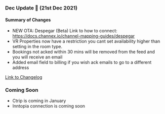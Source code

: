 ### Dec Update 🚀 (21st Dec 2021)

#### Summary of Changes
- NEW OTA: Despegar (Beta) Link to how to connect: https://docs.channex.io/channel-mapping-guides/despegar
- VR Properties now have a restriction you cant set availability higher than setting in the room type.
- Bookings not acked within 30 mins will be removed from the feed and you will receive an email
- Added email field to billing if you wish ack emails to go to a different address

[Link to Changelog](https://docs.channex.io/changelog)

### Coming Soon
- Ctrip is coming in January
- Inntopia connection is coming soon

